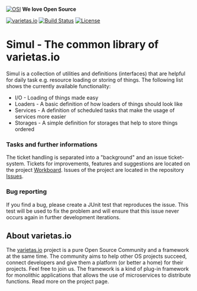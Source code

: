 [![OSI](https://res-5.cloudinary.com/crunchbase-production/image/upload/c_lpad,h_15,w_15,f_auto,q_auto:eco/v1413265600/yos3vcohir2yxnb3jtpf.png)](https://opensource.org) **We love Open Source**

[![varietas.io](https://img.shields.io/badge/varietas.io-active-ff69b4.svg)](https://varietas.io) [![Build Status](https://ci.varietas.io/job/varietas---instrumentum-simul/badge/icon)](https://ci.varietas.io/job/varietas---instrumentum-simul) [![License](https://img.shields.io/badge/License-Apache%202.0-blue.svg)](https://opensource.org/licenses/Apache-2.0)

# Simul - The common library of varietas.io
Simul is a collection of utilities and definitions (interfaces) that are helpful for daily task e.g. resource loading or storing of things. The following list shows the currently available functionality:

- I/O - Loading of things made easy
- Loaders - A basic definition of how loaders of things should look like
- Services - A definition of scheduled tasks that make the usage of services more easier
- Storages - A simple definition for storages that help to store things ordered

### Tasks and further informations

The ticket handling is separated into a "background" and an issue ticket-system. Tickets for improvements, features and suggestions are located on the project [Workboard](https://team.varietas.io/project/board/4/). Issues of the project are located in the repository [Issues](https://github.com/varietas/instrumentum-simul/issues).

### Bug reporting

If you find a bug, please create a JUnit test that reproduces the issue. This test will be used to fix the problem and will ensure that this issue never occurs again in further development iterations.

## About varietas.io

The [varietas.io](https://varietas.io) project is a pure Open Source Community and a framework at the same time. The community aims to help other OS projects succeed, connect developers and give them a platform (or better a home) for their projects. Feel free to join us.
The framework is a kind of plug-in framework for monolithic applications that allows the use of microservices to distribute functions. Read more on the project page.
